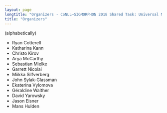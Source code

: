 ```yaml
---
layout: page
longtitle: "Organizers - CoNLL–SIGMORPHON 2018 Shared Task: Universal Morphological Reinflection"
title: "Organizers"
---
```


(alphabetically)

- Ryan Cotterell
- Katharina Kann
- Christo Kirov
- Arya McCarthy
- Sebastian Mielke
- Garrett Nicolai
- Miikka Silfverberg
- John Sylak-Glassman
- Ekaterina Vylomova
- Géraldine Walther
- David Yarowsky
- Jason Eisner
- Mans Hulden
